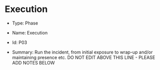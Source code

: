 # Execution

* Type: Phase

* Name: Execution

* Id: P03

* Summary: Run the incident, from initial exposure to wrap-up and/or maintaining presence etc.
DO NOT EDIT ABOVE THIS LINE - PLEASE ADD NOTES BELOW